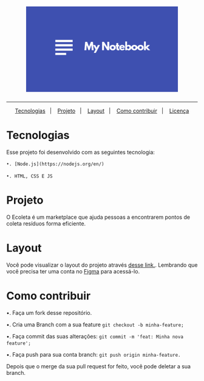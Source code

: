 <h1 align="center">
    <img alt="Logo" title="" src="./assets/note.svg" width="400px" />
</h1>

---
<p align="center">
  <a href="#rocket-tecnologias">Tecnologias</a>&nbsp;&nbsp;&nbsp;|&nbsp;&nbsp;&nbsp;
  <a href="#-projeto">Projeto</a>&nbsp;&nbsp;&nbsp;|&nbsp;&nbsp;&nbsp;
  <a href="#-layout">Layout</a>&nbsp;&nbsp;&nbsp;|&nbsp;&nbsp;&nbsp;
  <a href="#-como-contribuir">Como contribuir</a>&nbsp;&nbsp;&nbsp;|&nbsp;&nbsp;&nbsp;
  <a href="#memo-licença">Licença</a>
</p>

 # Tecnologias 
Esse projeto foi desenvolvido com as seguintes tecnologia:

    •. [Node.js](https://nodejs.org/en/)

    •. HTML, CSS E JS

# Projeto

O Ecoleta é um marketplace que ajuda pessoas a encontrarem pontos de coleta resíduos forma eficiente.

 # Layout

Você pode visualizar o layout do projeto através [desse link.](https://www.figma.com/file/eeujTrafXFbhDU8TAKa6b2/Projeto-Luiz?node-id=0%3A1). Lembrando que você precisa ter uma conta no [Figma](https://www.figma.com/file/eeujTrafXFbhDU8TAKa6b2/Projeto-Luiz?node-id=0%3A1) para acessá-lo.

 # Como contribuir

   •. Faça um fork desse repositório.

   •. Cria uma Branch com a sua feature `git checkout -b minha-feature;`

   •. Faça commit das suas alterações: `git commit -m 'feat: Minha nova feature';`

   •. Faça push para sua conta branch: `git push origin minha-feature.`

Depois que o merge da sua pull request for feito, você pode deletar a sua branch.
